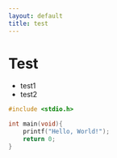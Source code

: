 ```yaml
---
layout: default
title: test
---
```


# Test

- test1
- test2

```c
#include <stdio.h>

int main(void){
    printf("Hello, World!");
    return 0;
}
```